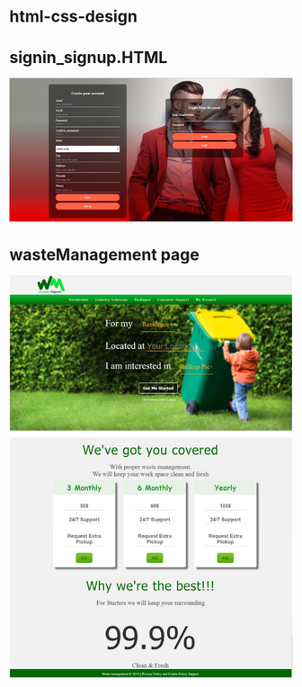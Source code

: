 # html-css-design


# signin_signup.HTML

![Image loginpage](https://github.com/sanjaybora15/html-css-design/blob/master/images/signin_signup.JPG)

# wasteManagement page

![Image wasteManagement](https://github.com/sanjaybora15/html-css-design/blob/master/images/waste.jpg)